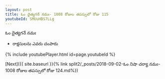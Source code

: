 ```yaml
---
layout: post
title: ఓం దైత్యగనే నమః- 1008 రోజుల తపస్సులో రోజు 115
youtubeId: SMUuHBS7LLg
---
```

 
 
 ఓం దైత్యగనే నమః  
 
 -  రాక్షసులను ఎవరు చంపారు 
 
  
 
  
 
 
 
 
 
 


{% include youtubePlayer.html id=page.youtubeId %}
 
[Next]({{ site.baseurl }}{% link  split2/_posts/2018-09-02-ఓం నిషా చర్యా నమః- 1008 రోజుల తపస్సులో రోజు 124.md%})
 
